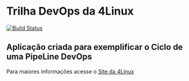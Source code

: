 # Trilha DevOps da 4Linux

<!-- Altere a Flag abaixo com sua URL do Travis -->
[![Build Status](https://travis-ci.org/leamose/DevOpsLab-HelloWorld.svg?branch=master)](https://travis-ci.org/leamose/DevOpsLab-HelloWorld)

## Aplicação criada para exemplificar o Ciclo de uma PipeLine DevOps


Para maiores informações acesse o [Site da 4Linux](https://www.4linux.com.br/cursos/devops)
